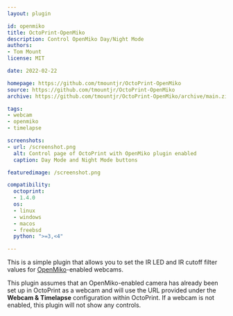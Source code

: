```yaml
---
layout: plugin

id: openmiko
title: OctoPrint-OpenMiko
description: Control OpenMiko Day/Night Mode
authors:
- Tom Mount
license: MIT

date: 2022-02-22

homepage: https://github.com/tmountjr/OctoPrint-OpenMiko
source: https://github.com/tmountjr/OctoPrint-OpenMiko
archive: https://github.com/tmountjr/OctoPrint-OpenMiko/archive/main.zip

tags:
- webcam
- openmiko
- timelapse

screenshots:
- url: /screenshot.png
  alt: Control page of OctoPrint with OpenMiko plugin enabled
  caption: Day Mode and Night Mode buttons

featuredimage: /screenshot.png

compatibility:
  octoprint:
  - 1.4.0
  os:
  - linux
  - windows
  - macos
  - freebsd
  python: ">=3,<4"

---
```


This is a simple plugin that allows you to set the IR LED and IR cutoff filter values for [OpenMiko](https://github.com/openmiko/openmiko)-enabled webcams.

This plugin assumes that an OpenMiko-enabled camera has already been set up in OctoPrint as a webcam and will use the URL provided under the **Webcam & Timelapse** configuration within OctoPrint. If a webcam is not enabled, this plugin will not show any controls.
